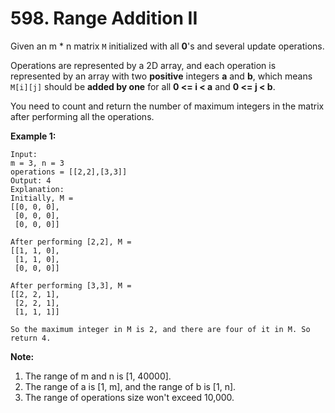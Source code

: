 # 598. Range Addition II

Given an m * n matrix `M` initialized with all **0**'s and several update operations.

Operations are represented by a 2D array, and each operation is represented by an array with two **positive** integers **a** and **b**, which means `M[i][j]` should be **added by one** for all **0 <= i < a** and **0 <= j < b**.

You need to count and return the number of maximum integers in the matrix after performing all the operations.

**Example 1:**

```()
Input:
m = 3, n = 3
operations = [[2,2],[3,3]]
Output: 4
Explanation:
Initially, M =
[[0, 0, 0],
 [0, 0, 0],
 [0, 0, 0]]

After performing [2,2], M =
[[1, 1, 0],
 [1, 1, 0],
 [0, 0, 0]]

After performing [3,3], M =
[[2, 2, 1],
 [2, 2, 1],
 [1, 1, 1]]

So the maximum integer in M is 2, and there are four of it in M. So return 4.
```

**Note:**

1. The range of m and n is [1, 40000].
2. The range of a is [1, m], and the range of b is [1, n].
3. The range of operations size won't exceed 10,000.
